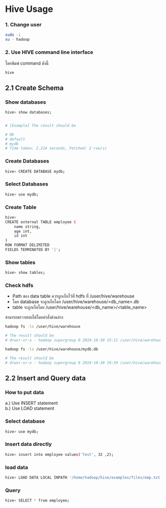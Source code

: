 
# Hive Usage


### 1. Change user
```bash
sudo -i
su - hadoop
```

### 2. Use HIVE command line interface
โดยพิมพ์ command ดังนี้
```bash
hive
```

## 2.1 Create Schema
### Show databases
```bash
hive> show databases;


# [Example] The result should be

# OK
# default
# mydb
# Time taken: 2.214 seconds, Fetched: 2 row(s)
```

### Create Databases
```bash
hive> CREATE DATABASE mydb;
```

### Select Databases
```bash
hive> use mydb;
```

### Create Table
```bash
hive>
CREATE external TABLE employee (
    name string,
    age int,
    id int
)
ROW FORMAT DELIMITED
FIELDS TERMINATED BY '|';
```

### Show tables
```bash
hive> show tables;
```

### Check hdfs
- Path ของ data table ควรถูกเก็บไว้ที่ hdfs ที่ /user/hive/warehouse  
- โดย database จะถูกเก็บโดย /user/hive/warehouse/<db_name>.db  
- table จะถูกเก็บโดย /user/hive/warehouse/<db_name>/<table_name>  

สามารถตรวจสอบได้โดยคำสั่งด้านล่าง
```bash
hadoop fs -ls /user/hive/warehouse

# The result should be
# drwxr-xr-x - hadoop supergroup 0 2019-10-30 15:11 /user/hive/warehouse/mydb.db

hadoop fs -ls /user/hive/warehouse/mydb.db

# The result should be
# drwxr-xr-x - hadoop supergroup 0 2019-10-30 19:59 /user/hive/warehouse/mydb.db/employee
```

## 2.2 Insert and Query data
### How to put data
a.) Use INSERT statement  
b.) Use LOAD statement

### Select database
```bash
hive> use mydb;
```

### Insert data directly
```bash
hive> insert into employee values('Test', 32 ,2);
```

### load data
```bash
hive> LOAD DATA LOCAL INPATH '/home/hadoop/hive/examples/files/emp.txt' INTO TABLE employee;
```

### Query
```bash
hive> SELECT * from employee;
```
